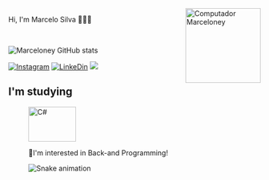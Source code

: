 


<img src="https://thumbs.dreamstime.com/b/programa%C3%A7%C3%A3o-do-vetor-codificando-o-conceito-desenvolvimento-da-web-opini%C3%A3o-superior-programador-com-c%C3%B3digo-de-tela-111954167.jpg" min-width="150px" max-width="150px" width="150px" align="right" alt="Computador Marceloney">



Hi, I'm Marcelo Silva 👨🏻‍💻
</div><br/>



![Marceloney GitHub stats](https://github-readme-stats.vercel.app/api?username=Marceloney&show_icons=true&theme=)



[![Instagram](https://img.shields.io/badge/Instagram-E4405F?style=for-the-badge&logo=instagram&logoColor=white)](https://www.instagram.com/marceloneyy/)
[![LinkeDin](https://img.shields.io/badge/LinkedIn-0077B5?style=for-the-badge&logo=linkedin&logoColor=white)](https://www.linkedin.com/in/marcelo-silva-40b39422b/)
 <a href="https://wa.me/5575988949127"><img src="https://img.shields.io/badge/WhatsApp-25D366?style=for-the-badge&logo=whatsapp&logoColor=white" target="_blank"></a>
</div>


##  I'm studying


<dir style="display: incline_block"><br\>
<img align="center" alt="C#" height="70" width="95" src="https://hotmart.s3.amazonaws.com/product_pictures/31a28599-cf71-42ff-95b2-d8e2ae636bd0/CSharp.png">
  </div><br/>
  
👀I'm interested in Back-and Programming!
  

 
![Snake animation](https://github.com/Lynikerrr/Lynikerrr/blob/output/github-contribution-grid-snake.svg)

</div>
  
 
  
  
  
